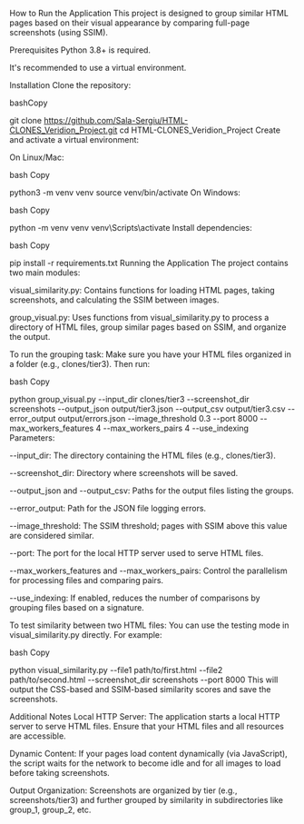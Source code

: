 How to Run the Application
This project is designed to group similar HTML pages based on their visual appearance by comparing full-page screenshots (using SSIM).

Prerequisites
Python 3.8+ is required.

It's recommended to use a virtual environment.

Installation
Clone the repository:

bashCopy

git clone https://github.com/Sala-Sergiu/HTML-CLONES_Veridion_Project.git
cd HTML-CLONES_Veridion_Project
Create and activate a virtual environment:

On Linux/Mac:

bash Copy

python3 -m venv venv
source venv/bin/activate
On Windows:

bash Copy

python -m venv venv
venv\Scripts\activate
Install dependencies:

bash Copy

pip install -r requirements.txt
Running the Application
The project contains two main modules:

visual_similarity.py: Contains functions for loading HTML pages, taking screenshots, and calculating the SSIM between images.

group_visual.py: Uses functions from visual_similarity.py to process a directory of HTML files, group similar pages based on SSIM, and organize the output.

To run the grouping task:
Make sure you have your HTML files organized in a folder (e.g., clones/tier3). Then run:

bash Copy

python group_visual.py --input_dir clones/tier3 --screenshot_dir screenshots --output_json output/tier3.json --output_csv output/tier3.csv --error_output output/errors.json --image_threshold 0.3 --port 8000 --max_workers_features 4 --max_workers_pairs 4 --use_indexing
Parameters:

--input_dir: The directory containing the HTML files (e.g., clones/tier3).

--screenshot_dir: Directory where screenshots will be saved.

--output_json and --output_csv: Paths for the output files listing the groups.

--error_output: Path for the JSON file logging errors.

--image_threshold: The SSIM threshold; pages with SSIM above this value are considered similar.

--port: The port for the local HTTP server used to serve HTML files.

--max_workers_features and --max_workers_pairs: Control the parallelism for processing files and comparing pairs.

--use_indexing: If enabled, reduces the number of comparisons by grouping files based on a signature.

To test similarity between two HTML files:
You can use the testing mode in visual_similarity.py directly. For example:

bash Copy

python visual_similarity.py --file1 path/to/first.html --file2 path/to/second.html --screenshot_dir screenshots --port 8000
This will output the CSS-based and SSIM-based similarity scores and save the screenshots.

Additional Notes
Local HTTP Server: The application starts a local HTTP server to serve HTML files. Ensure that your HTML files and all resources are accessible.

Dynamic Content: If your pages load content dynamically (via JavaScript), the script waits for the network to become idle and for all images to load before taking screenshots.

Output Organization: Screenshots are organized by tier (e.g., screenshots/tier3) and further grouped by similarity in subdirectories like group_1, group_2, etc.

